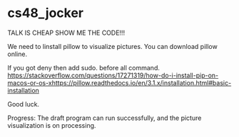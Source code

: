 # cs48_jocker


TALK IS CHEAP
SHOW ME THE CODE!!!

We need to linstall pillow to visualize pictures. You can download pillow online.

If you got deny then add sudo. before all command.
https://stackoverflow.com/questions/17271319/how-do-i-install-pip-on-macos-or-os-xhttps://pillow.readthedocs.io/en/3.1.x/installation.html#basic-installation

Good luck.


Progress:
The draft program can run successfully, and the picture visualization is on processing.
